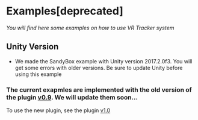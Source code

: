 # Examples[deprecated]

*You will find here some examples on how to use VR Tracker system*

## Unity Version
* We made the SandyBox example with Unity version 2017.2.0f3. You will get some errors with older versions. Be sure to update Unity before using this example

### The current exapmles are implemented with the old version of the plugin [v0.9](https://github.com/VR-Tracker/Plugins/wiki/SDK-v0.9-%5BDeprecated%5D). We will update them soon...
To use the new plugin, see the plugin [v1.0](https://github.com/VR-Tracker/Plugins/wiki/SDK-v1.0)
